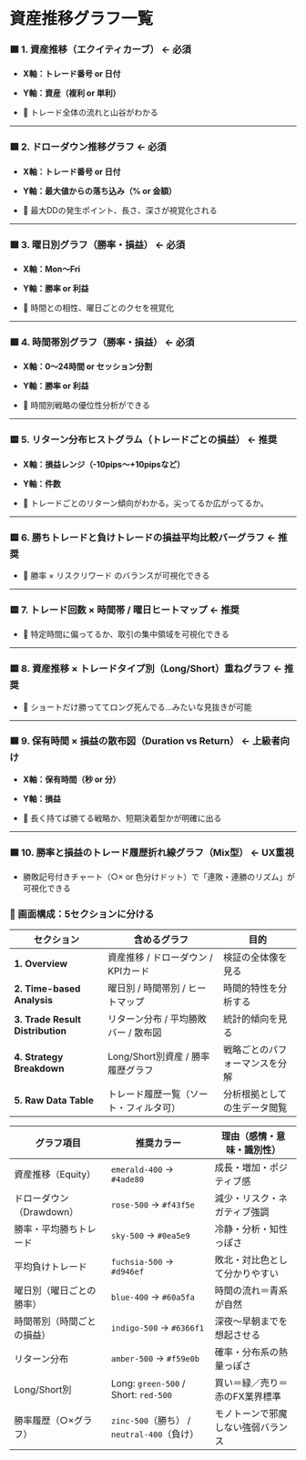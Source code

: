 # 資産推移グラフ一覧
### 🟩 1. **資産推移（エクイティカーブ）** ← 必須

- **X軸：トレード番号 or 日付**
    
- **Y軸：資産（複利 or 単利）**
    
- 📌 トレード全体の流れと山谷がわかる
    

---

### 🟩 2. **ドローダウン推移グラフ** ← 必須

- **X軸：トレード番号 or 日付**
    
- **Y軸：最大値からの落ち込み（% or 金額）**
    
- 📌 最大DDの発生ポイント、長さ、深さが視覚化される
    

---

### 🟩 3. **曜日別グラフ（勝率・損益）** ← 必須

- **X軸：Mon〜Fri**
    
- **Y軸：勝率 or 利益**
    
- 📌 時間との相性、曜日ごとのクセを視覚化
    

---

### 🟩 4. **時間帯別グラフ（勝率・損益）** ← 必須

- **X軸：0〜24時間 or セッション分割**
    
- **Y軸：勝率 or 利益**
    
- 📌 時間別戦略の優位性分析ができる
    

---

### 🟨 5. **リターン分布ヒストグラム**（トレードごとの損益） ← 推奨

- **X軸：損益レンジ（-10pips〜+10pipsなど）**
    
- **Y軸：件数**
    
- 📌 トレードごとのリターン傾向がわかる。尖ってるか広がってるか。
    

---

### 🟨 6. **勝ちトレードと負けトレードの損益平均比較バーグラフ** ← 推奨

- 📌 勝率 × リスクリワード のバランスが可視化できる
    

---

### 🟨 7. **トレード回数 × 時間帯 / 曜日ヒートマップ** ← 推奨

- 📌 特定時間に偏ってるか、取引の集中領域を可視化できる
    

---

### 🟨 8. **資産推移 × トレードタイプ別（Long/Short）重ねグラフ** ← 推奨

- 📌 ショートだけ勝っててロング死んでる…みたいな見抜きが可能
    

---

### 🟦 9. **保有時間 × 損益の散布図（Duration vs Return）** ← 上級者向け

- **X軸：保有時間（秒 or 分）**
    
- **Y軸：損益**
    
- 📌 長く持てば勝てる戦略か、短期決着型かが明確に出る
    

---

### 🟦 10. **勝率と損益のトレード履歴折れ線グラフ（Mix型）** ← UX重視

- 勝敗記号付きチャート（○× or 色分けドット）で「連敗・連勝のリズム」が可視化できる


### 🧭 画面構成：5セクションに分ける

| セクション                            | 含めるグラフ                  | 目的              |
| -------------------------------- | ----------------------- | --------------- |
| **1. Overview**                  | 資産推移 / ドローダウン / KPIカード  | 検証の全体像を見る       |
| **2. Time-based Analysis**       | 曜日別 / 時間帯別 / ヒートマップ     | 時間的特性を分析する      |
| **3. Trade Result Distribution** | リターン分布 / 平均勝敗バー / 散布図   | 統計的傾向を見る        |
| **4. Strategy Breakdown**        | Long/Short別資産 / 勝率履歴グラフ | 戦略ごとのパフォーマンスを分解 |
| **5. Raw Data Table**            | トレード履歴一覧（ソート・フィルタ可）     | 分析根拠としての生データ閲覧  |

| グラフ項目            | 推奨カラー                                | 理由（感情・意味・識別性）     |
| ---------------- | ------------------------------------ | ----------------- |
| 資産推移（Equity）     | `emerald-400` → `#4ade80`            | 成長・増加・ポジティブ感      |
| ドローダウン（Drawdown） | `rose-500` → `#f43f5e`               | 減少・リスク・ネガティブ強調    |
| 勝率・平均勝ちトレード      | `sky-500` → `#0ea5e9`                | 冷静・分析・知性っぽさ       |
| 平均負けトレード         | `fuchsia-500` → `#d946ef`            | 敗北・対比色として分かりやすい   |
| 曜日別（曜日ごとの勝率）     | `blue-400` → `#60a5fa`               | 時間の流れ＝青系が自然       |
| 時間帯別（時間ごとの損益）    | `indigo-500` → `#6366f1`             | 深夜〜早朝までを想起させる     |
| リターン分布           | `amber-500` → `#f59e0b`              | 確率・分布系の熱量っぽさ      |
| Long/Short別      | Long: `green-500` / Short: `red-500` | 買い＝緑／売り＝赤のFX業界標準  |
| 勝率履歴（○×グラフ）      | `zinc-500`（勝ち） / `neutral-400`（負け）   | モノトーンで邪魔しない強弱バランス |